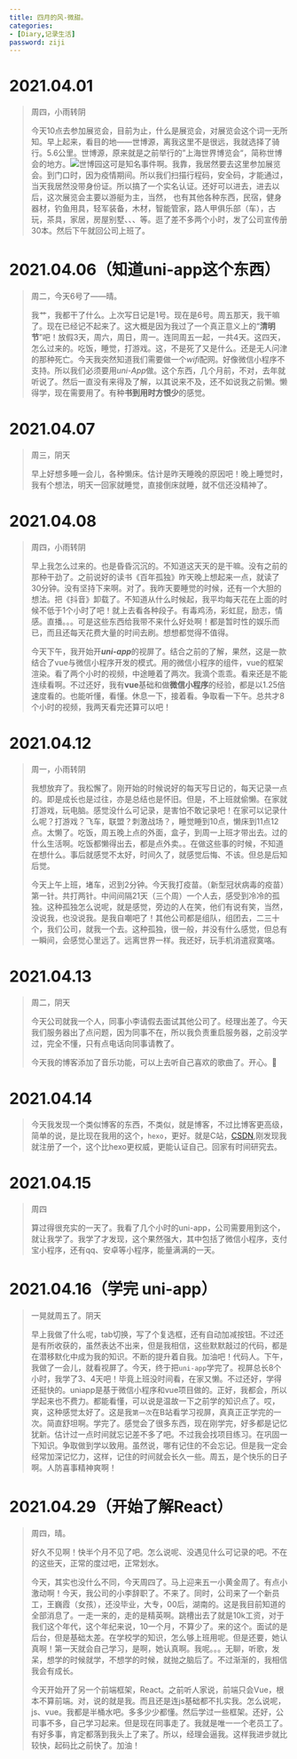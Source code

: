 ```yaml
---
title: 四月的风-微甜。
categories:
- [Diary,记录生活]
password: ziji
---
```


# 2021.04.01

> 周四，小雨转阴
>
> 今天10点去参加展览会，目前为止，什么是展览会，对展览会这个词一无所知。早上起来，看目的地——世博源，离我这里不是很远，我就选择了骑行。5.6公里。世博源，原来就是之前举行的”上海世界博览会“，简称世博会的地方。![世博园](https://gimg2.baidu.com/image_search/src=http%3A%2F%2Fimg.soufair.com%2Fffa2b31ed36e5015ef2d674a8c058c35.jpg%3Fe%3D1577837926%26token%3Dj-g03z5RHlD7Yfym2gnLp0nzkUu2cKGexNC7Evfw%3AoJe4yt9p33amAOtgWHXXUk1wVjA%3D&refer=http%3A%2F%2Fimg.soufair.com&app=2002&size=f9999,10000&q=a80&n=0&g=0n&fmt=jpeg?sec=1619924836&t=6b1b5dfa8d1299fd70c7562f812f7e80)这可是知名事件啊。我靠，我居然要去这里参加展览会。到门口时，因为疫情期间。所以我们扫描行程码，安全码，才能通过，当天我居然没带身份证。所以搞了一个实名认证。还好可以进去，进去以后，这次展览会主要以游艇为主，当然， 也有其他各种东西，民宿，健身器材，钓鱼用具，轻军装备，木材，智能管家，路人甲俱乐部（车），古玩，茶具，家居，房屋别墅、、、等。逛了差不多两个小时，发了公司宣传册30本。然后下午就回公司上班了。

# 2021.04.06（知道uni-app这个东西）

> 周二，今天6号了——晴。
>
> 我艹，我都干了什么。上次写日记是1号。现在是6号。周五那天，我干嘛了。现在已经记不起来了。这大概是因为我过了一个真正意义上的“**清明节**”吧！放假3天，周六，周日，周一。连同周五一起，一共4天。这四天，怎么过来的。吃饭，睡觉，打游戏。这，不是死了又是什么。还是无人问津的那种死亡。今天我突然知道我们需要做一个*wifi*配网。好像微信小程序不支持。所以我们必须要用*uni-App*做。这个东西，几个月前，不对，去年就听说了。然后一直没有来得及了解，以其说来不及，还不如说我之前懒。懒得学，现在需要用了。有种**书到用时方恨少**的感觉。

# 2021.04.07

> 周三，阴天
>
> 早上好想多睡一会儿，各种懒床。估计是昨天睡晚的原因吧！晚上睡觉时，我有个想法，明天一回家就睡觉，直接倒床就睡，就不信还没精神了。

# 2021.04.08

> 周四，小雨转阴
>
> 早上我怎么过来的。也是昏昏沉沉的。不知道这天天的是干嘛。没有之前的那种干劲了。之前说好的读书《百年孤独》昨天晚上想起来一点，就读了30分钟。没有坚持下来啊。对了。我昨天要睡觉的时候，还有一个大胆的想法。把《抖音》卸载了。不知道从什么时候起，我平均每天花在上面的时候不低于1个小时了吧！就上去看各种段子。有毒鸡汤，彩虹屁，励志，情感。直播。。。可是这些东西给我带不来什么好处啊！都是暂时性的娱乐而已，而且还每天花费大量的时间去刷。想想都觉得不值得。
>
> 今天下午，我开始开***uni-app***的视屏了。结合之前的了解，果然，这是一款结合了vue与微信小程序开发的模式。用的微信小程序的组件，vue的框架渲染。看了两个小时的视频，中途睡着了两次。我滴个乖乖。看来还是不能连续看啊。不过还好，我有**vue**基础和做**微信小程序**的经验，都是以1.25倍速度看的。也能听懂，看懂。休息一下，接着看。争取看一下午。总共才8个小时的视频，我两天看完还算可以吧！

# 2021.04.12

> 周一，小雨转阴
>
> 我想放弃了。我松懈了。刚开始的时候说好的每天写日记的，每天记录一点的。即是成长也是过往，亦是总结也是怀旧。但是，不上班就偷懒。在家就打游戏，玩电脑。感觉没什么可记录，是害怕不敢记录吧！在家可以记录什么呢？打游戏？飞车，联盟？刺激战场？，睡觉睡到10点，懒床到11点12点。太懒了。吃饭，周五晚上点的外面，盒子，到周一上班才带出去。过的什么生活啊。吃饭都懒得出去，都是点外卖。。在做这些事的时候，不知道在想什么。事后就感觉不太好，时间久了，就感觉后悔、不该。但总是后知后觉。
>
> 今天上午上班，堵车，迟到2分钟。今天我打疫苗。（新型冠状病毒的疫苗）第一针。共打两针。中间间隔21天（三个周）一个人去，感受到冷冷的孤独。这种孤独怎么说呢，就是感觉，旁边的人在笑，他们有说有笑，当然，没说我，也没说我。是我自嘲吧了！其他公司都是组队，组团去，二三十个，我们公司，就我一个去。这种孤独，很一般，并没有什么感觉，但总有一瞬间，会感觉心里远了。远离世界一样。我还好，玩手机消遣寂寞咯。

# 2021.04.13

> 周二，阴天
>
> 今天公司就我一个人，同事小李请假去面试其他公司了。经理出差了。今天我们服务器出了点问题，因为同事不在，所以我负责重启服务器，之前没学过，完全不懂，只有点电话向同事请教了。
>
> 今天我的博客添加了音乐功能，可以上去听自己喜欢的歌曲了。开心。:dancer:

# 2021.04.14

> 今天我发现一个类似博客的东西，不类似，就是博客，不过比博客更高级，简单的说，是比现在我用的这个，`hexo`，更好。就是C站，[CSDN](https://www.csdn.net/),刚发现我就注册了一个，这个比hexo更权威，更能认证自己。回家有时间研究去。

# 2021.04.15

> 周四
>
> 算过得很充实的一天了。我看了几个小时的uni-app，公司需要用到这个，就让我学了。我学了才发现，这个果然强大，其中包括了微信小程序，支付宝小程序，还有qq、安卓等小程序，能量满满的一天。

# 2021.04.16（学完 uni-app）

> 一晃就周五了。阴天
>
> 早上我做了什么呢，tab切换，写了个复选框，还有自动加减按钮。不过还是有所收获的，虽然表达不出来，但是我相信，这些默默敲过的代码，都是在潜移默化中成为我的知识。不断的提升着自我。加油吧！代码人。下午，我做了一会儿，就看视屏了。今天，终于把`uni-app`学完了。视屏总长8个小时，我学了3、4天吧！毕竟上班没时间看，在家又懒。不过还好，学得还挺快的。uniapp是基于微信小程序和vue项目做的。正好，我都会，所以学起来也不费力。都能看懂，可以说是温故一下之前学的知识点了。哎，爽，这种感觉太好了。这是我`第一次`在B站看学习视屏，真真正正学完的一次。简直舒坦啊。学完了。感觉会了很多东西，现在刚学完，好多都是记忆犹新。估计过一点时间就忘记差不多了吧。不过我会找项目练习。在巩固一下知识。争取做到学以致用。虽然说，哪有记住的不会忘记。但是我一定会经常加深记忆力，这样，记住的时间就会长久一些。周五，是个快乐的日子啊。人防喜事精神爽啊！

# 2021.04.29（开始了解React）

> 周四，晴。
>
> 好久不见啊！快半个月不见了吧。怎么说呢、没遇见什么可记录的吧。不在的这些天，正常的度过吧，正常划水。
>
> 今天，其实也没什么不同，今天周四了。马上迎来五一小黄金周了。有点小激动啊！今天，我公司的小李辞职了。不来了。同时，公司来了一个新员工，王巍霞（女孩），还没毕业，大专，00后，湖南的。这是我目前知道的全部消息了。一走一来的，走的是精英啊。跳槽出去了就是10k工资，对于我们这个年代，这个年纪来说，10一个月，不算少了。来的这个。面试的是后台，但是基础太差。在学校学的知识，怎么够上班用呢。但是还要，她认真啊！第一天就会自己学习，是啊，她认真啊。我呢。。。无聊，听歌，发呆，想学的时候就学，不想学的时候，就抛之脑后了。不过渐渐的，我相信我会有成长。
>
> 今天开始开了另一个前端框架，React。之前听人家说，前端只会Vue，根本不算前端。对，说的就是我。而且还是连js基础都不扎实我。怎么说呢，js、vue。我都是半桶水吧。多多少少都懂。然后学过一些框架。还好，公司事不多，自己学习起来。但是现在同事走了。我就是唯一一个老员工了。有好多事，肯定都落到我头上了来了。所以，经理会逼我。这样我进步就比较快，起码比之前快了。加油！